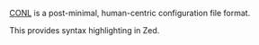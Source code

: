[CONL](https://github.com/ConradIrwin/conl) is a post-minimal, human-centric configuration file format.

This provides syntax highlighting in Zed.

